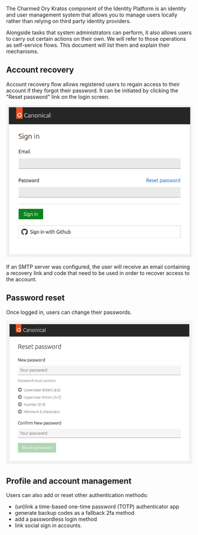 The Charmed Ory Kratos component of the Identity Platform is an identity and user management system 
that allows you to manage users locally rather than relying on third party identity providers.

Alongside tasks that system administrators can perform, it also allows users to carry out certain actions on their own.
We will refer to those operations as self-service flows. This document will list them and explain their mechanisms.

## Account recovery

Account recovery flow allows registered users to regain access to their account if they forgot their password.
It can be initiated by clicking the "Reset password" link on the login screen.

![Alt]( https://raw.githubusercontent.com/canonical/canonical-identity-platform-docs/main/Diagram_sources/identity_platform_sign_in_page.png "IAM Login UI")

If an SMTP server was configured, the user will receive an email containing a recovery link and code that need to be used
in order to recover access to the account.

## Password reset

Once logged in, users can change their passwords.

![Alt]( https://raw.githubusercontent.com/canonical/canonical-identity-platform-docs/main/Diagram_sources/idp_reset_password.png "Reset password")

## Profile and account management

Users can also add or reset other authentication methods:
- (un)link a time-based one-time password (TOTP) authenticator app
- generate backup codes as a fallback 2fa method
- add a passwordless login method
- link social sign in accounts.
